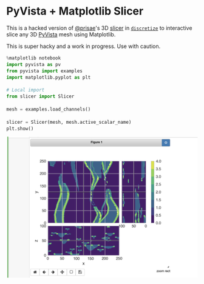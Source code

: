 # PyVista + Matplotlib Slicer

This is a hacked version of [@prisae](https://github.com/prisae)'s 3D
[slicer](https://github.com/simpeg/discretize/blob/master/discretize/View.py#L1183)
in [`discretize`](https://github.com/simpeg/discretize) to interactive slice
any 3D [PyVista](http://docs.pyvista.org) mesh using Matplotlib.

This is super hacky and a work in progress. Use with caution.

```py
%matplotlib notebook
import pyvista as pv
from pyvista import examples
import matplotlib.pyplot as plt

# Local import
from slicer import Slicer

mesh = examples.load_channels()

slicer = Slicer(mesh, mesh.active_scalar_name)
plt.show()
```

![demo](./demo.png)
